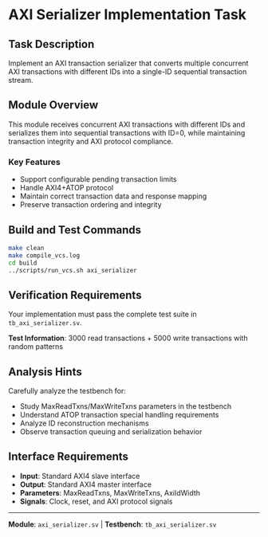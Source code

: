 # AXI Serializer Implementation Task

## Task Description
Implement an AXI transaction serializer that converts multiple concurrent AXI transactions with different IDs into a single-ID sequential transaction stream.

## Module Overview
This module receives concurrent AXI transactions with different IDs and serializes them into sequential transactions with ID=0, while maintaining transaction integrity and AXI protocol compliance.

### Key Features
- Support configurable pending transaction limits
- Handle AXI4+ATOP protocol
- Maintain correct transaction data and response mapping
- Preserve transaction ordering and integrity

## Build and Test Commands
```bash
make clean
make compile_vcs.log
cd build
../scripts/run_vcs.sh axi_serializer
```

## Verification Requirements
Your implementation must pass the complete test suite in `tb_axi_serializer.sv`.

**Test Information**: 3000 read transactions + 5000 write transactions with random patterns

## Analysis Hints
Carefully analyze the testbench for:
- Study MaxReadTxns/MaxWriteTxns parameters in the testbench
- Understand ATOP transaction special handling requirements  
- Analyze ID reconstruction mechanisms
- Observe transaction queuing and serialization behavior

## Interface Requirements
- **Input**: Standard AXI4 slave interface
- **Output**: Standard AXI4 master interface
- **Parameters**: MaxReadTxns, MaxWriteTxns, AxiIdWidth
- **Signals**: Clock, reset, and AXI protocol signals

---
**Module**: `axi_serializer.sv` | **Testbench**: `tb_axi_serializer.sv`
